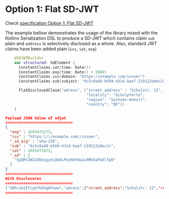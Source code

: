 # Option 1: Flat SD-JWT

Check [specification Option 1: Flat SD-JWT](https://www.ietf.org/archive/id/draft-ietf-oauth-selective-disclosure-jwt-05.html#name-option-1-flat-sd-jwt)

The example bellow demonstrates the usage of the library mixed with the Kotlinx Serialization DSL
to produce a SD-JWT which contains claim `sub` plain and `address` is selectively disclosed as a whole.
Also, standard JWT claims have been added plain (`iss`, `iat`, `exp`) 

```swift
    @SDJWTBuilder
    var structured: SdElement {
      ConstantClaims.iat(time: Date())
      ConstantClaims.exp(time: Date() + 3600)
      ConstantClaims.iss(domain: "https://example.com/issuer")
      ConstantClaims.sub(subject: "6c5c0a49-b589-431d-bae7-219122a9ec2c")

      FlatDisclosedClaim("adress", ["street_address" : "Schulstr. 12",
                                    "locality": "Schulpforta",
                                    "region": "Sachsen-Anhalt",
                                    "country": "DE"])
    }
```

```JSON
Payload JSON Value of sdjwt
==============================
{
  "exp" : 1693475273,
  "iss" : "https:\/\/example.com\/issuer",
  "_sd_alg" : "sha-256",
  "sub" : "6c5c0a49-b589-431d-bae7-219122a9ec2c",
  "iat" : 1693471673,
  "_sd" : [
    "SpQRt2W21ObUsgynLQkDLPwjHXtWa2z4MU3aFG6lfp8"
  ]
}
==============================
With Disclosures
==============================
["30hrimjEfcym7kXSqOFxww","adress",{"street_address":"Schulstr. 12","region":"Sachsen-Anhalt","country":"DE","locality":"Schulpforta"}]
==============================
```
